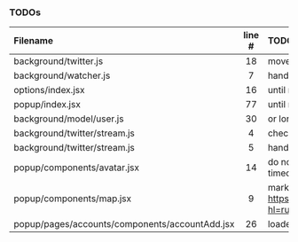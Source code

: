 ### TODOs
| Filename | line # | TODO
|:------|:------:|:------
| background/twitter.js | 18 | move to twitter.auth module
| background/watcher.js | 7 | handle [on] state change after some delay
| options/index.jsx | 16 | until react clases support
| popup/index.jsx | 77 | until react clases support
| background/model/user.js | 30 | or longitude,latitude ? check it
| background/twitter/stream.js | 4 | check 420 error (too much requests)
| background/twitter/stream.js | 5 | handle disconnects
| popup/components/avatar.jsx | 14 | do not show image until loaded, maybe loader is ok after some timeout
| popup/components/map.jsx | 9 | markers? https://developers.google.com/maps/documentation/staticmaps/?hl=ru
| popup/pages/accounts/components/accountAdd.jsx | 26 | loader